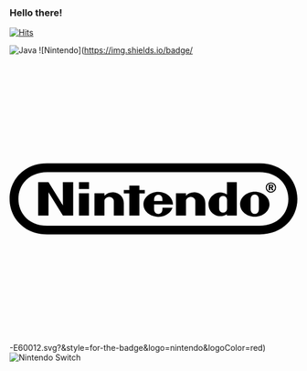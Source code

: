 ### Hello there! 

[![Hits](https://hits.seeyoufarm.com/api/count/incr/badge.svg?url=https%3A%2F%2Fgithub.com%2Fhyungjoopark97&count_bg=%23141CC2&title_bg=%2346D3B4&icon=aiqfome.svg&icon_color=%230B0909&title=howdy&edge_flat=false)](https://hits.seeyoufarm.com)

![Java](https://img.shields.io/badge/Java-007396.svg?&style=for-the-badge&logo=Java&logoColor=black)
![Nintendo](https://img.shields.io/badge/<svg role="img" viewBox="0 0 24 24" xmlns="http://www.w3.org/2000/svg"><title>Nintendo</title><path d="m4.447 12.546-1.202-1.942h-.864v2.793h.864v-1.942l1.202 1.942h.856v-2.793H4.44l.007 1.942Zm6.828-1.001v-.279h-.451v-.376h-.841v.376h-.458v.279h.458v1.852h.841v-1.852h.451Zm-5.491 1.844h.834v-1.852h-.834v1.852Zm0-2.213h.841v-.572h-.841v.572Zm14.663.233c-.676 0-1.224.467-1.224 1.039 0 .572.548 1.039 1.224 1.039.676 0 1.225-.467 1.225-1.039 0-.572-.549-1.039-1.225-1.039Zm.338 1.431c0 .293-.173.414-.338.414-.165 0-.346-.121-.346-.414v-.783c0-.294.173-.414.346-.414.165 0 .338.12.338.414v.783Zm-2.659-1.212a1.093 1.093 0 0 0-.473-.166c-.601-.053-1.067.482-1.067.971 0 .648.496.881.571.919.285.128.646.135.961-.068v.105h.827v-2.785h-.827c.008 0 .008.595.008 1.024Zm.008.828v.331c0 .286-.196.361-.331.361s-.331-.075-.331-.361v-.662c0-.287.196-.362.331-.362.128 0 .33.075.33.362v.331h.001Zm-9.556-1.001a1.02 1.02 0 0 0-.668.278v-.196h-.834v1.852h.834V12.17c0-.158.172-.339.398-.339.225 0 .383.181.383.339v1.219h.834v-1.008c0-.731-.631-.942-.947-.926Zm6.798 0a1.01 1.01 0 0 0-.668.278v-.196h-.834v1.852h.834V12.17c0-.158.173-.339.398-.339.225 0 .383.181.383.339v1.219h.834v-1.008c0-.731-.631-.942-.947-.926Zm-1.75 1.016c0-.572-.556-1.054-1.232-1.054-.683 0-1.232.467-1.232 1.039 0 .572.549 1.039 1.232 1.039.564 0 1.044-.324 1.187-.76h-.834v.112c0 .339-.225.414-.345.414-.128 0-.353-.075-.353-.413v-.385l1.577.008Zm-1.517-.655a.346.346 0 0 1 .293-.166c.112 0 .225.053.293.166.052.09.052.203.052.361h-.698c0-.158.007-.263.06-.361Zm9.893-.866c0-.09-.068-.135-.203-.135h-.188v.474h.113v-.196h.06l.09.196h.128l-.105-.211c.067-.022.105-.068.105-.128Zm-.218.068h-.06v-.136h.052c.068 0 .105.023.105.068 0 .053-.029.068-.097.068Zm.007-.392a.433.433 0 0 0-.428.43c0 .233.196.429.429.429a.429.429 0 0 0 0-.859h-.001Zm0 .776a.35.35 0 0 1-.345-.346.35.35 0 0 1 .346-.347.35.35 0 0 1 .345.347.35.35 0 0 1-.345.346h-.001Zm-.938-2.364H3.132C1.254 9.03 0 10.386 0 12.004s1.254 2.959 3.14 2.959h17.72c1.886 0 3.14-1.34 3.14-2.959-.007-1.618-1.269-2.966-3.147-2.966Zm-.008 5.202H3.14c-1.495.008-2.404-1.001-2.404-2.236 0-1.235.917-2.228 2.404-2.236h17.705c1.487 0 2.404 1.001 2.404 2.236 0 1.235-.909 2.236-2.404 2.236Z"/></svg>-E60012.svg?&style=for-the-badge&logo=nintendo&logoColor=red)
![Nintendo Switch](https://img.shields.io/badge/nintendoswitch-E60012.svg?&style=for-the-badge&logo=nintendo&logoColor=red)

<!--
**hyungjoopark97/hyungjoopark97** is a ✨ _special_ ✨ repository because its `README.md` (this file) appears on your GitHub profile.

Here are some ideas to get you started:

- 🔭 I’m currently working on ...
- 🌱 I’m currently learning ...
- 👯 I’m looking to collaborate on ...
- 🤔 I’m looking for help with ...
- 💬 Ask me about ...
- 📫 How to reach me: ...
- 😄 Pronouns: ...
- ⚡ Fun fact: ...
-->
